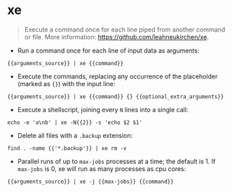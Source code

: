 # xe

> Execute a command once for each line piped from another command or file.
> More information: <https://github.com/leahneukirchen/xe>.

- Run a command once for each line of input data as arguments:

`{{arguments_source}} | xe {{command}}`

- Execute the commands, replacing any occurrence of the placeholder (marked as `{}`) with the input line:

`{{arguments_source}} | xe {{command}} {} {{optional_extra_arguments}}`

- Execute a shellscript, joining every `N` lines into a single call:

`echo -e 'a\nb' | xe -N{{2}} -s 'echo $2 $1'`

- Delete all files with a `.backup` extension:

`find . -name {{'*.backup'}} | xe rm -v`

- Parallel runs of up to `max-jobs` processes at a time; the default is 1. If `max-jobs` is 0, xe will run as many processes as cpu cores:

`{{arguments_source}} | xe -j {{max-jobs}} {{command}}`
